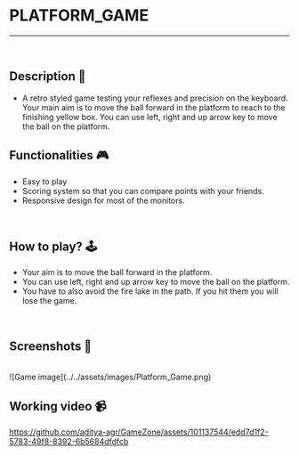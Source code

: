 # **PLATFORM_GAME**

---

<br>

## **Description 📃** 
- A retro styled game testing your reflexes and precision on the keyboard. Your main aim is to move the ball forward in the platform to reach to the finishing yellow box. You can use left, right and up arrow key to move the ball on the platform.


## **Functionalities 🎮** 
- Easy to play
- Scoring system so that you can compare points with your friends.
- Responsive design for most of the monitors.
<br>

## **How to play? 🕹️**
- Your aim is to move the ball forward in the platform. 
- You can use left, right and up arrow key to move the ball on the platform.
- You have to also avoid the fire lake in the path. If you hit them you will lose the game.
<br>

## **Screenshots 📸**
<br>
![Game image](../../assets/images/Platform_Game.png)

<br>

## **Working video 📹**
<!-- add your working video over here -->

https://github.com/aditya-agr/GameZone/assets/101137544/edd7d1f2-5783-49f8-8392-6b5684dfdfcb

